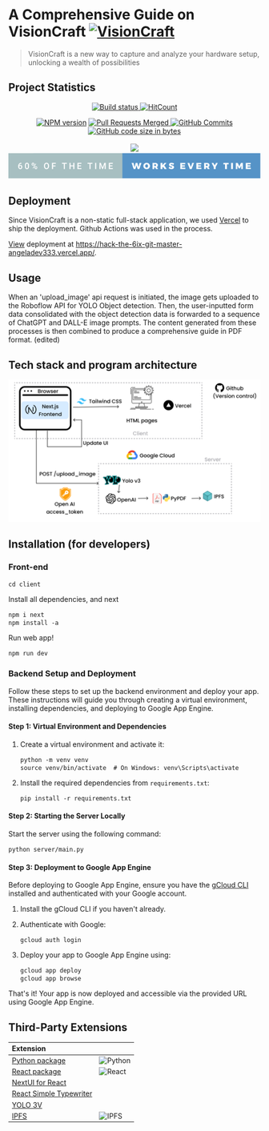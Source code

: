 # A Comprehensive Guide on VisionCraft [![VisionCraft](https://cdn.rawgit.com/sindresorhus/awesome/d7305f38d29fed78fa85652e3a63e154dd8e8829/media/badge.svg)](https://github.com/angeladev333/hack-the-6ix)

> VisionCraft is a new way to capture and analyze your hardware setup, unlocking a wealth of possibilities

## Project Statistics

<p align="center">
    <a href="https://github.com/simple-icons/simple-icons/actions?query=workflow%3AVerify+branch%3Adevelop">
        <img src="https://img.shields.io/github/actions/workflow/status/simple-icons/simple-icons/verify.yml?branch=develop&logo=github&label=tests" alt="Build status"/>
    </a>
    <a href="https://hits.dwyl.com/angeladev333/hack-the-6ix">
        <img src="https://img.shields.io/endpoint?url=https%3A%2F%2Fhits.dwyl.com%2Fangeladev333%2Fhack-the-6ix.json%3Fcolor%3Dpink" alt="HitCount"/>
    </a>
</p>

<p align="center">
    <a href="https://www.npmjs.com/package/simple-icons"><img src="https://img.shields.io/npm/v/simple-icons.svg?logo=npm" alt="NPM version"/></a>
    <a href="https://github.com/{owner}/{repo}/pulls">
    <img src="https://img.shields.io/badge/pull%20requests%20merged-4-blue" alt="Pull Requests Merged">
    </a>
    <a href="https://github.com/{owner}/{repo}/commits">
    <img src="https://img.shields.io/badge/commits-100+-blue" alt="GitHub Commits"> <img alt="GitHub code size in bytes" src="https://img.shields.io/github/languages/code-size/angeladev333/hack-the-6ix">
<br/><br/>
    <img src="https://raw.githubusercontent.com/BraveUX/for-the-badge/master/src/images/badges/0-percent-optimized.svg" />
                <img src="https://raw.githubusercontent.com/BraveUX/for-the-badge/master/src/images/badges/60-percent-of-the-time-works-every-time.svg" />
</a>

</p>

## Deployment

Since VisionCraft is a non-static full-stack application, we used [Vercel](https://vercel.com/) to ship the deployment. Github Actions was used in the process.

[View](https://hack-the-6ix-git-master-angeladev333.vercel.app/) deployment at https://hack-the-6ix-git-master-angeladev333.vercel.app/.

## Usage

When an 'upload_image' api request is initiated, the image gets uploaded to the Roboflow API for YOLO Object detection. Then, the user-inputted form data consolidated with the object detection data is forwarded to a sequence of ChatGPT and DALL-E image prompts. The content generated from these processes is then combined to produce a comprehensive guide in PDF format. (edited)

## Tech stack and program architecture

<img src="client/public/VisionCraft_techstack_flow.png" alt="VisionCraft techstack flow">

## Installation (for developers)

### Front-end 

```shell
cd client
```

Install all dependencies, and next

```shell
npm i next
npm install -a
```

Run web app!

```shell
npm run dev
```

### Backend Setup and Deployment

Follow these steps to set up the backend environment and deploy your app. These instructions will guide you through creating a virtual environment, installing dependencies, and deploying to Google App Engine.

#### Step 1: Virtual Environment and Dependencies

1. Create a virtual environment and activate it:
   ```shell
   python -m venv venv
   source venv/bin/activate  # On Windows: venv\Scripts\activate
   ```

2. Install the required dependencies from `requirements.txt`:
   ```shell
   pip install -r requirements.txt
   ```

#### Step 2: Starting the Server Locally

Start the server using the following command:
   ```shell
   python server/main.py
   ```

#### Step 3: Deployment to Google App Engine

Before deploying to Google App Engine, ensure you have the [gCloud CLI](https://cloud.google.com/sdk/gcloud) installed and authenticated with your Google account.

1. Install the gCloud CLI if you haven't already.

2. Authenticate with Google:
   ```shell
   gcloud auth login
   ```

3. Deploy your app to Google App Engine using:
   ```shell
   gcloud app deploy
   gcloud app browse
   ```

That's it! Your app is now deployed and accessible via the provided URL using Google App Engine.

## Third-Party Extensions

| Extension                                                                        |                                                                                      |
| :------------------------------------------------------------------------------- | :----------------------------------------------------------------------------------- |
| [Python package](https://github.com/sachinraja/simple-icons-py)                  | <img src="https://simpleicons.org/icons/python.svg" alt="Python" width=24 height=24> |
| [React package](https://github.com/icons-pack/react-simple-icons)                | <img src="https://simpleicons.org/icons/react.svg" alt="React" width=24 height=24>   |
| [NextUI for React](https://github.com/nextui-org/react)                          |                                                                                      |
| [React Simple Typewriter](https://www.npmjs.com/package/react-simple-typewriter) |                                                                                      |
| [YOLO 3V](https://pjreddie.com/darknet/yolo/)                                    |                                                                                      |
| [IPFS](https://ipfs.io/)                                                         | <img src="https://simpleicons.org/icons/ipfs.svg" alt="IPFS" width=24 height=24>     |
